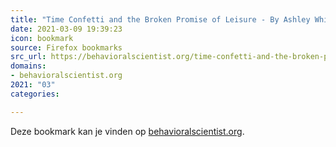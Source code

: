 ```yaml
---
title: "Time Confetti and the Broken Promise of Leisure - By Ashley Whillans - Behavioral Scientist"
date: 2021-03-09 19:39:23
icon: bookmark
source: Firefox bookmarks
src_url: https://behavioralscientist.org/time-confetti-and-the-broken-promise-of-leisure/
domains:
- behavioralscientist.org
2021: "03"
categories:

---
```

Deze bookmark kan je vinden op [behavioralscientist.org](https://behavioralscientist.org/time-confetti-and-the-broken-promise-of-leisure/).
